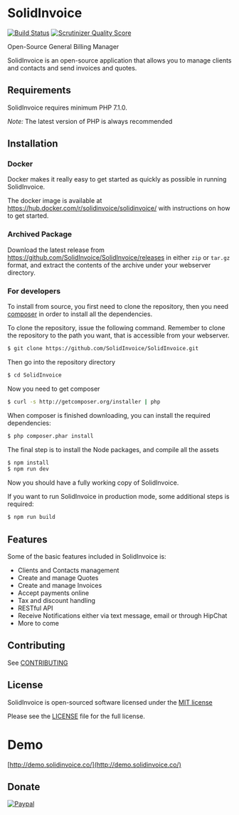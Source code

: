 # SolidInvoice

[![Build Status](https://travis-ci.org/SolidInvoice/SolidInvoice.png?branch=master)](https://travis-ci.org/SolidInvoice/SolidInvoice)
[![Scrutinizer Quality Score](https://scrutinizer-ci.com/g/SolidInvoice/SolidInvoice/badges/quality-score.png?s=fdd7a5f5080807e95a317b9c0db07e8d5ce8cb63)](https://scrutinizer-ci.com/g/SolidInvoice/SolidInvoice/)

Open-Source General Billing Manager

SolidInvoice is an open-source application that allows you to manage clients and contacts and send invoices and quotes.

## Requirements

SolidInvoice requires minimum PHP 7.1.0.

*Note:* The latest version of PHP is always recommended

## Installation

### Docker

Docker makes it really easy to get started as quickly as possible in running SolidInvoice.

The docker image is available at https://hub.docker.com/r/solidinvoice/solidinvoice/ with instructions on how to get started.

### Archived Package

Download the latest release from https://github.com/SolidInvoice/SolidInvoice/releases in either `zip` or `tar.gz` format,
and extract the contents of the archive under your webserver directory. 

### For developers

To install from source, you first need to clone the repository, then you need [composer][2] in order to install all the dependencies.

To clone the repository, issue the following command. Remember to clone the repository to the path you want, that is accessible from your webserver.

```bash
$ git clone https://github.com/SolidInvoice/SolidInvoice.git
```

Then go into the repository directory

```bash
$ cd SolidInvoice
```

Now you need to get composer

```bash
$ curl -s http://getcomposer.org/installer | php
```

When composer is finished downloading, you can install the required dependencies:

```bash
$ php composer.phar install
```


The final step is to install the Node packages, and compile all the assets

```bash
$ npm install
$ npm run dev
```

Now you should have a fully working copy of SolidInvoice.

If you want to run SolidInvoice in production mode, some additional steps is required:

```bash
$ npm run build
```

## Features

Some of the basic features included in SolidInvoice is:

* Clients and Contacts management
* Create and manage Quotes
* Create and manage Invoices
* Accept payments online
* Tax and discount handling
* RESTful API
* Receive Notifications either via text message, email or through HipChat
* More to come


## Contributing

See [CONTRIBUTING](CONTRIBUTING.md)

## License

SolidInvoice is open-sourced software licensed under the [MIT license](http://opensource.org/licenses/MIT)

Please see the [LICENSE](LICENSE) file for the full license.

# Demo

[http://demo.solidinvoice.co/](http://demo.solidinvoice.co/)


[1]: http://symfony.com
[2]: http://getcomposer.org
[3]: http://lesscss.org

## Donate

[![Paypal](https://www.paypal.com/en_US/i/btn/btn_donateCC_LG.gif)](https://www.paypal.com/cgi-bin/webscr?cmd=_s-xclick&hosted_button_id=EQLK2P3VBW2LC)
